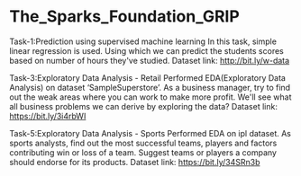 # The_Sparks_Foundation_GRIP
Task-1:Prediction using supervised machine learning
In this task, simple linear regression is used. Using which we can predict the students scores based on number of hours they've studied.
Dataset link: http://bit.ly/w-data

Task-3:Exploratory Data Analysis - Retail
Performed EDA(Exploratory Data Analysis) on dataset ‘SampleSuperstore’. As a business manager, try to find out the weak areas where you can work to make more profit. We'll see what all business problems we can derive by exploring the data?
Dataset link: https://bit.ly/3i4rbWI

Task-5:Exploratory Data Analysis - Sports
Performed EDA on ipl dataset. As sports analysts, find out the most successful teams, players and factors contributing win or loss of a team. Suggest teams or players a company should endorse for its products. 
Dataset link: https://bit.ly/34SRn3b

